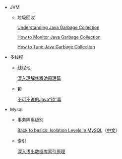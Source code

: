 * JVM

  * 垃圾回收

    [Understanding Java Garbage Collection](https://www.cubrid.org/blog/understanding-java-garbage-collection)
    
    [How to Monitor Java Garbage Collection](https://www.cubrid.org/blog/how-to-monitor-java-garbage-collection)
    
    [How to Tune Java Garbage Collection](https://www.cubrid.org/blog/how-to-tune-java-garbage-collection)

* 多线程

  * 线程池

    [深入理解线程池原理篇](https://juejin.im/post/5c8896be5188257ec828072f)

  * 锁

    [不可不说的Java“锁”事](https://tech.meituan.com/2018/11/15/java-lock.html)

* Mysql

  * 事务隔离级别

    [Back to basics: Isolation Levels In MySQL](https://mydbops.wordpress.com/2018/06/22/back-to-basics-isolation-levels-in-mysql/)（[中文](./Mysql.thml)）

  * 索引

    [深入浅出数据库索引原理](https://zhuanlan.zhihu.com/p/23624390)